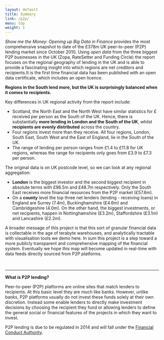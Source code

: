 ```yaml
---
layout: default
title: Summary
link: /p2p/
menu: top
weight: 1
---
```


*Show me the Money: Opening up Big Data in Finance* provides the most comprehensive snapshot to date of the £378m UK peer-to-peer (P2P) lending market since October 2010. Using *open data* from the three biggest P2P businesses in the UK (Zopa, RateSetter and Funding Circle) the report focuses on the regional geography of lending in the UK and is able to provide a fascinating insight into which regions are net creditors and recipients.It isthe first time financial data has been published with an open data certificate, which includes an open licence.

**Regions in the South lend more, but the UK is surprisingly balanced when it comes to recipients.**

Key differences in UK regional activity from the report include:

* Scotland, the North East and the North West have similar statistics for £ received per person as the South of the UK. Hence, there is substantially **more lending in London and the South of the UK**, whilst **recipients are evenly distributed** across the country. 
* Four regions invest more than they receive. All four regions, London, South East, South West and the East of England, lie in the South of the UK.
* The range of lending per person ranges from £1.4 to £11.8 for UK regions, whereas the range for recipients only goes from £3.9 to £7.3 per person. 

The original data is on UK postcode level, so we can look at any regional aggregation:

* **London** is the biggest investor and the second biggest recipient in absolute terms with £96.5m and £48.7m respectively. Only the South East receives more financial resources from the P2P market (£57.6m).
* On a **county** level the top three net lenders (lending - receiving loans) in England are Surrey (7.4m), Buckinghamshire (£4.6m) and Cambridgeshire (4.0m). On the other hand, the biggest investments, or net recipients, happen in Nottinghamshire (£3.2m), Staffordshire (£3.1m) and Lancashire (£2.2m).

A broader message of this project is that this sort of granular financial data is collectable in the age of terabyte warehouses, and analytically tractable with visualisation tools we demo here. In sum this project is a step toward a more publicly transparent and comprehensive mapping of the financial system. Eventually we hope this map will become updated in real-time with data feeds directly sourced from P2P platforms.

<br>
<hr>

**What is P2P lending?**

Peer-to-peer (P2P) platforms are online sites that match lenders to recipients. At this basic level they are much like banks. However, unlike banks, P2P platforms usually do not invest these funds solely at their own discretion.  Instead some enable lenders to directly make investment decisions by choosing the recipient they fund or allowing lenders to define the general social or financial features of the projects in which they want to invest. 

P2P lending is due to be regulated in 2014 and will fall under the [Financial Conduct Authority](http://www.fca.org.uk/). 
